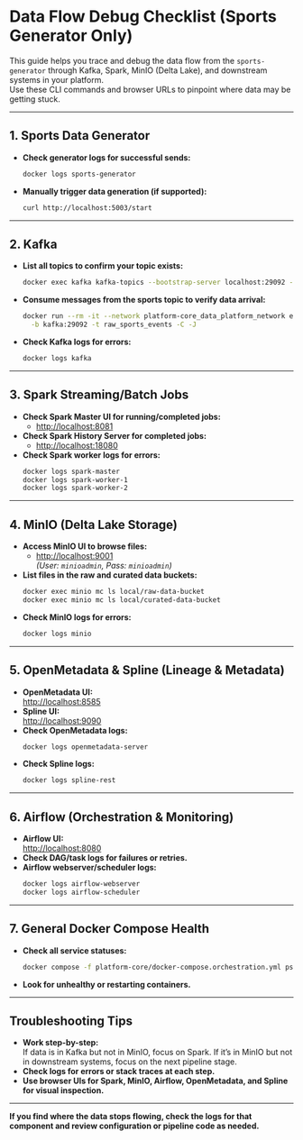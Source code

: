 # Data Flow Debug Checklist (Sports Generator Only)

This guide helps you trace and debug the data flow from the `sports-generator` through Kafka, Spark, MinIO (Delta Lake), and downstream systems in your platform.  
Use these CLI commands and browser URLs to pinpoint where data may be getting stuck.

---

## 1. Sports Data Generator

- **Check generator logs for successful sends:**
  ```sh
  docker logs sports-generator
  ```
- **Manually trigger data generation (if supported):**
  ```sh
  curl http://localhost:5003/start
  ```

---

## 2. Kafka

- **List all topics to confirm your topic exists:**
  ```sh
  docker exec kafka kafka-topics --bootstrap-server localhost:29092 --list
  ```
- **Consume messages from the sports topic to verify data arrival:**
  ```sh
  docker run --rm -it --network platform-core_data_platform_network edenhill/kcat:1.7.1 \
    -b kafka:29092 -t raw_sports_events -C -J
  ```
- **Check Kafka logs for errors:**
  ```sh
  docker logs kafka
  ```

---

## 3. Spark Streaming/Batch Jobs

- **Check Spark Master UI for running/completed jobs:**
  - [http://localhost:8081](http://localhost:8081)
- **Check Spark History Server for completed jobs:**
  - [http://localhost:18080](http://localhost:18080)
- **Check Spark worker logs for errors:**
  ```sh
  docker logs spark-master
  docker logs spark-worker-1
  docker logs spark-worker-2
  ```

---

## 4. MinIO (Delta Lake Storage)

- **Access MinIO UI to browse files:**
  - [http://localhost:9001](http://localhost:9001)  
    *(User: `minioadmin`, Pass: `minioadmin`)*
- **List files in the raw and curated data buckets:**
  ```sh
  docker exec minio mc ls local/raw-data-bucket
  docker exec minio mc ls local/curated-data-bucket
  ```
- **Check MinIO logs for errors:**
  ```sh
  docker logs minio
  ```

---

## 5. OpenMetadata & Spline (Lineage & Metadata)

- **OpenMetadata UI:**  
  [http://localhost:8585](http://localhost:8585)
- **Spline UI:**  
  [http://localhost:9090](http://localhost:9090)
- **Check OpenMetadata logs:**
  ```sh
  docker logs openmetadata-server
  ```
- **Check Spline logs:**
  ```sh
  docker logs spline-rest
  ```

---

## 6. Airflow (Orchestration & Monitoring)

- **Airflow UI:**  
  [http://localhost:8080](http://localhost:8080)
- **Check DAG/task logs for failures or retries.**
- **Airflow webserver/scheduler logs:**
  ```sh
  docker logs airflow-webserver
  docker logs airflow-scheduler
  ```

---

## 7. General Docker Compose Health

- **Check all service statuses:**
  ```sh
  docker compose -f platform-core/docker-compose.orchestration.yml ps
  ```
- **Look for unhealthy or restarting containers.**

---

## Troubleshooting Tips

- **Work step-by-step:**  
  If data is in Kafka but not in MinIO, focus on Spark. If it’s in MinIO but not in downstream systems, focus on the next pipeline stage.
- **Check logs for errors or stack traces at each step.**
- **Use browser UIs for Spark, MinIO, Airflow, OpenMetadata, and Spline for visual inspection.**

---

**If you find where the data stops flowing, check the logs for that component and review configuration or pipeline code as needed.**
